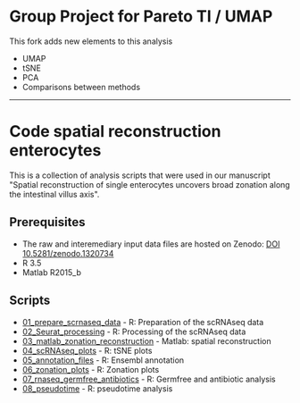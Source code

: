 # Group Project for Pareto TI / UMAP

This fork adds new elements to this analysis

* UMAP
* tSNE
* PCA
* Comparisons between methods
  
 ----------------------------------------------------------------------------------------------------

# Code spatial reconstruction enterocytes

This is a collection of analysis scripts that were used in our manuscript "Spatial reconstruction of single enterocytes uncovers broad zonation along the intestinal villus axis".

## Prerequisites

* The raw and interemediary input data files are hosted on Zenodo: [DOI 10.5281/zenodo.1320734](https://doi.org/10.5281/zenodo.1320734)
* R 3.5
* Matlab R2015_b

## Scripts

* [01_prepare_scrnaseq_data](01_prepare_scrnaseq_data.md) - R: Preparation of the scRNAseq data
* [02_Seurat_processing](02_Seurat_processing.md) - R: Processing of the scRNAseq data
* [03_matlab_zonation_reconstruction](matlab_03_zonation_reconstruction.m) - Matlab: spatial reconstruction
* [04_scRNAseq_plots](04_figures_R.md) - R: tSNE plots
* [05_annotation_files](05_annotation_files.md) - R: Ensembl annotation
* [06_zonation_plots](06_zonation_plots.md) - R: Zonation plots
* [07_rnaseq_germfree_antibiotics](07_rnaseq_germfree_antibiotics.md) - R: Germfree and antibiotic analysis
* [08_pseudotime](08_pseudotime.md) - R: pseudotime analysis



